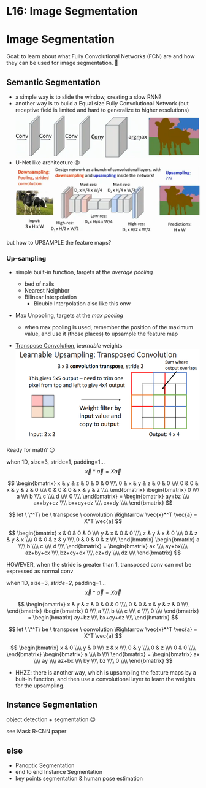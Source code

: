 # L16: Image Segmentation



# Image Segmentation

Goal: to learn about what Fully Convolutional Networks (FCN) are and how they can be used for image segmentation. :thinking:

## Semantic Segmentation


- a simple way is to slide the window,  creating a slow RNN?
- another way is to build a Equal size Fully Convolutional Network (but receptive field is limited and hard to generalize to higher resolutions)
![1745325674979](image/index/1745325674979.png)
- U-Net like architecture :wink:
![1745325848620](image/index/1745325848620.png)

but how to UPSAMPLE the feature maps?


### Up-sampling
- simple built-in function, targets at the *average pooling*
  - bed of nails 
  - Nearest Neighbor
  - Bilinear Interpolation
    - Bicubic Interpolation also like this onw

- Max Unpooling, targets at the *max pooling*
  - when max pooling is used, remember the position of the maximum value, and use it (those places) to upsample the feature map


- [Transpose Convolution](https://web.eecs.umich.edu/~justincj/slides/eecs498/498_FA2019_lecture16.pdf), *learnable* weights
![1745327679468](image/index/1745327679468.png)


Ready for math? :wink:

when 1D, size=3, stride=1, padding=1...
$$
\vec{x}*\vec{a} = X \vec{a}
$$



$$
\begin{bmatrix}
x & y & z & 0 & 0 & 0 \\\\
0 & x & y & z & 0 & 0 \\\\
0 & 0 & x & y & z & 0 \\\\
0 & 0 & 0 & x & y & z \\\\
\end{bmatrix} 
\begin{bmatrix}
0 \\\\
a \\\\
b \\\\
c \\\\
d \\\\
0 \\\\
\end{bmatrix} =
\begin{bmatrix}
ay+bz  \\\\
ax+by+cz \\\\
bx+cy+dz  \\\\
cx+dy \\\\
\end{bmatrix} 
$$


$$ 
let \ \*^T\ be \ transpose \ convolution \Rightarrow \vec{x}*^T \vec{a} = X^T \vec{a}
$$

$$
\begin{bmatrix}
x & 0 & 0 & 0 \\\\
y & x & 0 & 0 \\\\
z & y & x & 0 \\\\
0 & z & y & x \\\\
0 & 0 & z & y \\\\
0 & 0 & 0 & z \\\\
\end{bmatrix} 
\begin{bmatrix}
a \\\\
b \\\\
c \\\\
d \\\\
\end{bmatrix} =
\begin{bmatrix}
ax  \\\\
ay+bx\\\\
az+by+cx  \\\\
bz+cy+dx  \\\\
cz+dy \\\\
dz \\\\
\end{bmatrix} 
$$



HOWEVER, when the stride is greater than 1, transposed conv can not be expressed as normal conv


when 1D, size=3, *stride=2*, padding=1...
$$
\vec{x}*\vec{a} = X \vec{a}
$$



$$
\begin{bmatrix}
x & y & z & 0 & 0 & 0 \\\\
0 & 0 & x & y & z & 0 \\\\
\end{bmatrix} 
\begin{bmatrix}
0 \\\\
a \\\\
b \\\\
c \\\\
d \\\\
0 \\\\
\end{bmatrix} =
\begin{bmatrix}
ay+bz  \\\\
bx+cy+dz  \\\\
\end{bmatrix} 
$$


$$ 
let \ \*^T\ be \ transpose \ convolution \Rightarrow \vec{x}*^T \vec{a} = X^T \vec{a}
$$

$$
\begin{bmatrix}
x & 0 \\\\
y & 0 \\\\
z & x \\\\
0 & y \\\\
0 & z \\\\
0 & 0 \\\\
\end{bmatrix} 
\begin{bmatrix}
a \\\\
b \\\\
\end{bmatrix} =
\begin{bmatrix}
ax \\\\
ay \\\\
az+bx \\\\
by  \\\\
bz \\\\
0 \\\\
\end{bmatrix} 
$$









- HHZZ: there is another way, which is upsampling the feature maps by a buit-in function, and then use a convolutional layer to learn the weights for the upsampling.




## Instance Segmentation

object detection + segmentation :wink:

see Mask R-CNN paper


## else 
- Panoptic Segmentation
- end to end Instance Segmentation
- key points segmentation & human pose estimation

